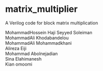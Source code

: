 # matrix_multiplier
A Verilog code for block matrix multiplication

MohammadHossein Haji Seyyed Soleiman  <br />
MohammadAli Khodabandelou  <br />
MohammadAli Mohammadkhani  <br />
Alireza Eiji  <br />
Mohammad Abolnejadian  <br />
Sina Elahimanesh  <br />
Kian omoomi <br />
